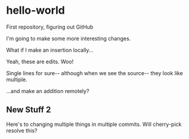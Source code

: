 # hello-world
First repository, figuring out GitHub

I'm going to make some more interesting changes.

What if I make an insertion locally...

Yeah, these are edits. Woo!

Single lines for sure--
although when we see the source--
they look like multiple.

...and make an addition remotely?

## New Stuff 2
Here's to changing multiple things in multiple commits. Will cherry-pick resolve this?
